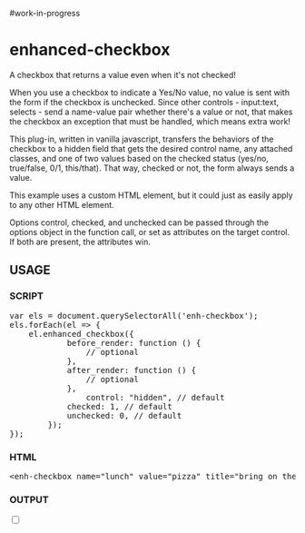 #work-in-progress

# enhanced-checkbox
A checkbox that returns a value even when it's not checked!

When you use a checkbox to indicate a Yes/No value, no value is sent with the form if the checkbox is unchecked. Since other controls - input:text, selects - send a name-value pair whether there's a value or not, that makes the checkbox an exception that must be handled, which means extra work!

This plug-in, written in vanilla javascript, transfers the behaviors of the checkbox to a hidden field that gets the desired control name, any attached classes, and one of two values based on the checked status (yes/no, true/false, 0/1, this/that). That way, checked or not, the form always sends a value.

This example uses a custom HTML element, but it could just as easily apply to any other HTML element.

Options control, checked, and unchecked can be passed through the options object in the function call, or set as attributes on the target control. If both are present, the attributes win.

<h2>USAGE</h2>

<h3>SCRIPT</h3>
<pre style="font-family: monospace">
var els = document.querySelectorAll('enh-checkbox');
els.forEach(el => {
	el.enhanced_checkbox({
			before_render: function () {
				// optional
			},
			after_render: function () {
				// optional
			},
     			control: "hidden", // default
			checked: 1, // default
			unchecked: 0, // default
		});
});
</pre>
<h3>HTML</h3>

<pre style="font-family: monospace">
&lt;enh-checkbox name="lunch" value="pizza" title="bring on the cheese!" class="red-sauce" checked="pizza" unchecked="burgers" control="text">&lt;/enh-checkbox>
</pre>

<h3>OUTPUT</h3>

<pre style="font-family: monospace">
<input type="checkbox" name="checkbox_something_random" title="bring on the cheese!"  class="red-sauce">
<input type="hidden" name="lunch" id="lunch" value="1">
</pre>
